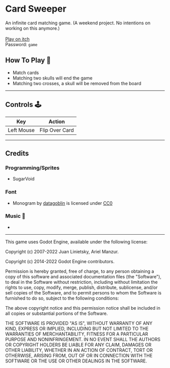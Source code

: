 # Card Sweeper

An infinite card matching game. (A weekend project. No intentions on working on this anymore.)
<br><br>
[Play on itch](https://sugarvoid.itch.io/card-sweep) <br>
Password: `game`

## How To Play :dart:

-   Match cards
-   Matching two skulls will end the game
-   Matching two crosses, a skull will be removed from the board

<hr>

## Controls :joystick:

|    Key     |     Action     |
| :--------: | :------------: |
| Left Mouse | Flip Over Card |

<hr>

## Credits

### Programming/Sprites

-   SugarVoid

### Font

-   Monogram by [datagoblin](https://datagoblin.itch.io/monogram) is licensed under [CC0](https://creativecommons.org/publicdomain/zero/1.0/)

### Music :musical_keyboard:

-

<hr>

This game uses Godot Engine, available under the following license:

Copyright (c) 2007-2022 Juan Linietsky, Ariel Manzur.

Copyright (c) 2014-2022 Godot Engine contributors.

Permission is hereby granted, free of charge, to any person obtaining a copy of this software and associated documentation files (the "Software"), to deal in the Software without restriction, including without limitation the rights to use, copy, modify, merge, publish, distribute, sublicense, and/or sell copies of the Software, and to permit persons to whom the Software is furnished to do so, subject to the following conditions:

The above copyright notice and this permission notice shall be included in all copies or substantial portions of the Software.

THE SOFTWARE IS PROVIDED "AS IS", WITHOUT WARRANTY OF ANY KIND, EXPRESS OR IMPLIED, INCLUDING BUT NOT LIMITED TO THE WARRANTIES OF MERCHANTABILITY, FITNESS FOR A PARTICULAR PURPOSE AND NONINFRINGEMENT. IN NO EVENT SHALL THE AUTHORS OR COPYRIGHT HOLDERS BE LIABLE FOR ANY CLAIM, DAMAGES OR OTHER LIABILITY, WHETHER IN AN ACTION OF CONTRACT, TORT OR OTHERWISE, ARISING FROM, OUT OF OR IN CONNECTION WITH THE SOFTWARE OR THE USE OR OTHER DEALINGS IN THE SOFTWARE.
